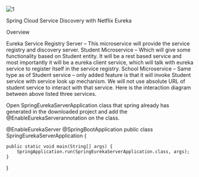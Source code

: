 
![1](https://howtodoinjava.com/wp-content/uploads/2017/07/eureka_console_without_anyClient.jpg)

Spring Cloud Service Discovery with Netflix Eureka

Overview

Eureka Service Registry Server – This microservice will provide the service registry and discovery server.
Student Microservice – Which will give some functionality based on Student entity. It will be a rest based service and most importantly it will be a eureka client service, which will talk with eureka service to register itself in the service registry.
School Microservice – Same type as of Student service – only added feature is that it will invoke Student service with service look up mechanism. We will not use absolute URL of student service to interact with that service.
Here is the interaction diagram between above listed three services.


Open SpringEurekaServerApplication class that spring already has generated in the downloaded project and add the @EnableEurekaServerannotation on the class.

  
@EnableEurekaServer
@SpringBootApplication
public class SpringEurekaServerApplication {
  
    public static void main(String[] args) {
        SpringApplication.run(SpringEurekaServerApplication.class, args);
    }
}
